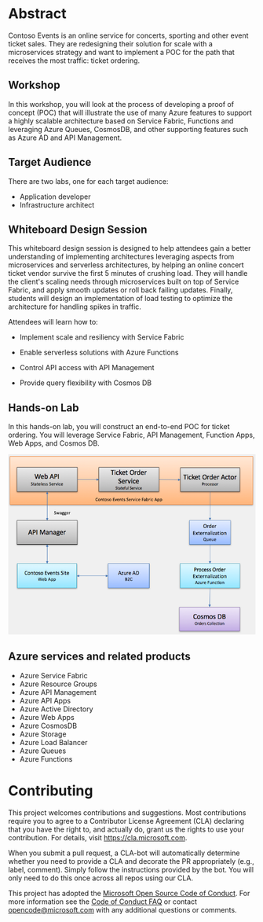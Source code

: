 # Abstract

Contoso Events is an online service for concerts, sporting and other event ticket sales. They are redesigning their solution for scale with a microservices strategy and want to implement a POC for the path that receives the most traffic: ticket ordering.

## Workshop

In this workshop, you will look at the process of developing a proof of concept (POC) that will illustrate the use of many Azure features to support a highly scalable architecture based on Service Fabric, Functions and leveraging Azure Queues, CosmosDB, and other supporting features such as Azure AD and API Management. 

## Target Audience

There are two labs, one for each target audience:

* Application developer
* Infrastructure architect

## Whiteboard Design Session

This whiteboard design session is designed to help attendees gain a better understanding of implementing architectures leveraging aspects from microservices and serverless architectures, by helping an online concert ticket vendor survive the first 5 minutes of crushing load. They will handle the client\'s scaling needs through microservices built on top of Service Fabric, and apply smooth updates or roll back failing updates. Finally, students will design an implementation of load testing to optimize the architecture for handling spikes in traffic.

Attendees will learn how to:

-   Implement scale and resiliency with Service Fabric

-   Enable serverless solutions with Azure Functions

-   Control API access with API Management

-   Provide query flexibility with Cosmos DB

## Hands-on Lab

In this hands-on lab, you will construct an end-to-end POC for ticket ordering. You will leverage Service Fabric, API Management, Function Apps, Web Apps, and Cosmos DB.

![](HOL/images/Hands-onlabstep-by-step-Microservicesarchitecture-Infrastructureeditionimages/media/image2.png)


## Azure services and related products
- Azure Service Fabric
- Azure Resource Groups
- Azure API Management 
- Azure  API Apps
- Azure Active Directory
- Azure Web Apps
- Azure CosmosDB
- Azure Storage
- Azure Load Balancer
- Azure Queues
- Azure Functions


# Contributing

This project welcomes contributions and suggestions.  Most contributions require you to agree to a
Contributor License Agreement (CLA) declaring that you have the right to, and actually do, grant us
the rights to use your contribution. For details, visit https://cla.microsoft.com.

When you submit a pull request, a CLA-bot will automatically determine whether you need to provide
a CLA and decorate the PR appropriately (e.g., label, comment). Simply follow the instructions
provided by the bot. You will only need to do this once across all repos using our CLA.

This project has adopted the [Microsoft Open Source Code of Conduct](https://opensource.microsoft.com/codeofconduct/).
For more information see the [Code of Conduct FAQ](https://opensource.microsoft.com/codeofconduct/faq/) or
contact [opencode@microsoft.com](mailto:opencode@microsoft.com) with any additional questions or comments.

